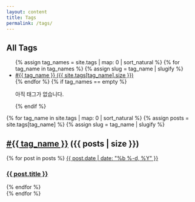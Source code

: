```yaml
---
layout: content
title: Tags
permalink: /tags/
---
```


<h2>All Tags</h2>

<ul class="c-tags">
  {% assign tag_names = site.tags | map: 0 | sort_natural %}
  {% for tag_name in tag_names %}
    {% assign slug = tag_name | slugify %}
    <li class="c-tag"><a href="{{ "/tags/#tag-" | prepend: site.baseurl }}{{ slug }}">#{{ tag_name }} ({{ site.tags[tag_name].size }})</a></li>
  {% endfor %}
  {% if tag_names == empty %}
    <p>아직 태그가 없습니다.</p>
  {% endif %}
</ul>

<div class="c-archives">
{% for tag_name in site.tags | map: 0 | sort_natural %}
  {% assign posts = site.tags[tag_name] %}
  {% assign slug = tag_name | slugify %}
  <h2 id="tag-{{ slug }}" class="c-archives__year">
    <a href="#tag-{{ slug }}" class="c-archives__year-link">#{{ tag_name }}</a>
    <span class="c-archives__post-count">({{ posts | size }})</span>
  </h2>
  <div class="c-archives__list">
    {% for post in posts %}
      <a href="{{ post.url | prepend: site.baseurl }}" class="c-archives__item">
        <time datetime="{{ post.date | date_to_xmlschema }}" class="c-archives__date">{{ post.date | date: "%b %-d, %Y" }}</time>
        <h3 class="c-archives__title">{{ post.title }}</h3>
      </a>
    {% endfor %}
  </div>
{% endfor %}
</div>

